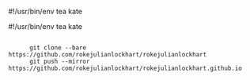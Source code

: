 #!/usr/bin/env tea kate

#!/usr/bin/env tea kate

<!DOCTYPE html>
<html lang="en">
  <head>
    <meta charset="UTF-8">
    <meta name="viewport" content="width=device-width, initial-scale=1.0">
    <meta http-equiv="X-UA-Compatible" content="ie=edge">
    <link rel="stylesheet" href="style.css">
  </head>
  <body>
    <code>
      git clone --bare https://github.com/rokejulianlockhart/rokejulianlockhart
      git push --mirror https://github.com/rokejulianlockhart/rokejulianlockhart.github.io
    </code>
  </body>
</html>
